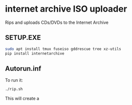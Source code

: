 # internet archive ISO uploader

Rips and uploads CDs/DVDs to the Internet Archive

## SETUP.EXE

```bash
sudo apt install tmux fuseiso gddrescue tree xz-utils
pip install internetarchive
```

## Autorun.inf

To run it:

```bash
./rip.sh
```

This will create a 

